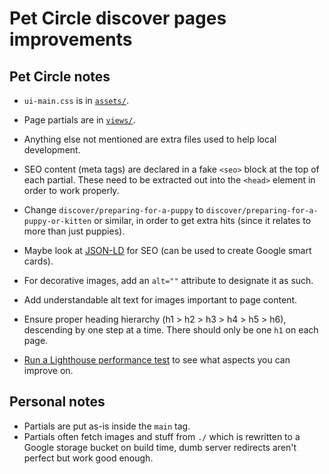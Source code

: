 # Pet Circle discover pages improvements

## Pet Circle notes

- `ui-main.css` is in [`assets/`](./assets/).
- Page partials are in [`views/`](./views/).
- Anything else not mentioned are extra files used to help local development.
- SEO content (meta tags) are declared in a fake `<seo>` block at the top of
  each partial. These need to be extracted out into the `<head>` element in
  order to work properly.

- Change `discover/preparing-for-a-puppy` to
  `discover/preparing-for-a-puppy-or-kitten` or similar, in order to get extra
  hits (since it relates to more than just puppies).
- Maybe look at [JSON-LD](https://json-ld.org/) for SEO (can be used to create
  Google smart cards).
- For decorative images, add an `alt=""` attribute to designate it as such.
- Add understandable alt text for images important to page content.
- Ensure proper heading hierarchy (h1 > h2 > h3 > h4 > h5 > h6), descending by
  one step at a time. There should only be one `h1` on each page.
- [Run a Lighthouse performance test](https://web.dev/measure/) to see what
  aspects you can improve on.

## Personal notes

- Partials are put as-is inside the `main` tag.
- Partials often fetch images and stuff from `./` which is rewritten to a Google
  storage bucket on build time, dumb server redirects aren't perfect but work
  good enough.

